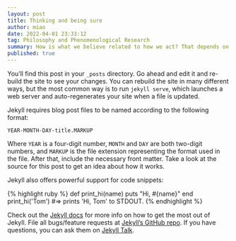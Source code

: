 ```yaml
---
layout: post
title: Thinking and being sure
author: miao
date: 2022-04-01 23:33:12
tag: Philosophy and Phenomenological Research
summary: How is what we believe related to how we act? That depends on what we mean by 'believe'. On the one hand, there is what we're sure of 'what our names are, where we were born,  whether we're currently in front of a screen'. Surety, in this sense, is not uncommon---it does not imply Cartesian absolute certainty, from which no possible course of experience could dislodge us. But there are many things that we think that we are not sure of. For example, we might think that it will rain sometime this month, but not be sure that it will. Both what we're sure of and what we think have important normative connections to action. But the connections are quite different. This paper explores these issues with respect to assertion, inquiry, and decision making. We conclude by arguing that there is no theoretically significant notion of 'full belief' intermediate in strength between thinking and being sure.
published: true
---
```

You’ll find this post in your `_posts` directory. Go ahead and edit it and re-build the site to see your changes. You can rebuild the site in many different ways, but the most common way is to run `jekyll serve`, which launches a web server and auto-regenerates your site when a file is updated.

Jekyll requires blog post files to be named according to the following format:

`YEAR-MONTH-DAY-title.MARKUP`

Where `YEAR` is a four-digit number, `MONTH` and `DAY` are both two-digit numbers, and `MARKUP` is the file extension representing the format used in the file. After that, include the necessary front matter. Take a look at the source for this post to get an idea about how it works.

Jekyll also offers powerful support for code snippets:

{% highlight ruby %}
def print_hi(name)
  puts "Hi, #{name}"
end
print_hi('Tom')
#=> prints 'Hi, Tom' to STDOUT.
{% endhighlight %}

Check out the [Jekyll docs][jekyll-docs] for more info on how to get the most out of Jekyll. File all bugs/feature requests at [Jekyll’s GitHub repo][jekyll-gh]. If you have questions, you can ask them on [Jekyll Talk][jekyll-talk].

[jekyll-docs]: https://jekyllrb.com/docs/home
[jekyll-gh]:   https://github.com/jekyll/jekyll
[jekyll-talk]: https://talk.jekyllrb.com/
